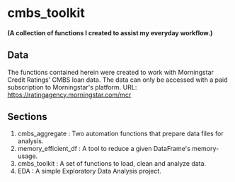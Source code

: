 # cmbs_toolkit

#### (A collection of functions I created to assist my everyday workflow.)

## Data
The functions contained herein were created to work with Morningstar Credit Ratings' CMBS loan data. The data can only be accessed with a paid subscription to Morningstar's platform.
URL: https://ratingagency.morningstar.com/mcr

## Sections

1. cmbs_aggregate : Two automation functions that prepare data files for analysis.
2. memory_efficient_df : A tool to reduce a given DataFrame's memory-usage.
3. cmbs_toolkit : A set of functions to load, clean and analyze data.
4. EDA : A simple Exploratory Data Analysis project.
